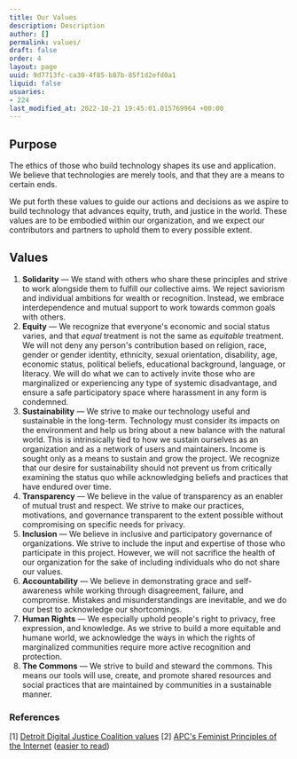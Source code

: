 ```yaml
---
title: Our Values
description: Description
author: []
permalink: values/
draft: false
order: 4
layout: page
uuid: 9d7713fc-ca30-4f85-b87b-85f1d2efd0a1
liquid: false
usuaries:
- 224
last_modified_at: 2022-10-21 19:45:01.015769964 +00:00
---
```


<h2>Purpose</h2><p>The ethics of those who build technology shapes its use and application. We believe that technologies are merely tools, and that they are a means to certain ends.</p><p>We put forth these values to guide our actions and decisions as we aspire to build technology that advances equity, truth, and justice in the world. These values are to be embodied within our organization, and we expect our contributors and partners to uphold them to every possible extent.</p><h2>Values</h2><ol>
<li>
<strong>Solidarity</strong> — We stand with others who share these principles and strive to work alongside them to fulfill our collective aims. We reject saviorism and individual ambitions for wealth or recognition. Instead, we embrace interdependence and mutual support to work towards common goals with others.</li>
<li>
<strong>Equity</strong> — We recognize that everyone's economic and social status varies, and that <em>equal</em> treatment is not the same as <em>equitable</em> treatment. We will not deny any person's contribution based on religion, race, gender or gender identity, ethnicity, sexual orientation, disability, age, economic status, political beliefs, educational background, language, or literacy. We will do what we can to actively invite those who are marginalized or experiencing any type of systemic disadvantage, and ensure a safe participatory space where harassment in any form is condemned.</li>
<li>
<strong>Sustainability</strong> — We strive to make our technology useful and sustainable in the long-term. Technology must consider its impacts on the environment and help us bring about a new balance with the natural world. This is intrinsically tied to how we sustain ourselves as an organization and as a network of users and maintainers. Income is sought only as a means to sustain and grow the project. We recognize that our desire for sustainability should not prevent us from critically examining the status quo while acknowledging beliefs and practices that have endured over time.</li>
<li>
<strong>Transparency</strong> — We believe in the value of transparency as an enabler of mutual trust and respect. We strive to make our practices, motivations, and governance transparent to the extent possible without compromising on specific needs for privacy.</li>
<li>
<strong>Inclusion</strong> — We believe in inclusive and participatory governance of organizations. We strive to include the input and expertise of those who participate in this project. However, we will not sacrifice the health of our organization for the sake of including individuals who do not share our values.</li>
<li>
<strong>Accountability</strong> — We believe in demonstrating grace and self-awareness while working through disagreement, failure, and compromise. Mistakes and misunderstandings are inevitable, and we do our best to acknowledge our shortcomings.</li>
<li>
<strong>Human Rights</strong> — We especially uphold people's right to privacy, free expression, and knowledge. As we strive to build a more equitable and humane world, we acknowledge the ways in which the rights of marginalized communities require more active recognition and protection.</li>
<li>
<strong>The Commons</strong> — We strive to build and steward the commons. This means our tools will use, create, and promote shared resources and social practices that are maintained by communities in a sustainable manner.</li>
</ol><h3>References</h3><p>[1] <a href="https://www.alliedmedia.org/ddjc/principles">Detroit Digital Justice Coalition values</a>
[2] <a href="https://feministinternet.org/en/principles">APC's Feminist Principles of the Internet</a> (<a href="https://www.apc.org/en/pubs/feminist-principles-internet-version-20">easier to read</a>)</p>